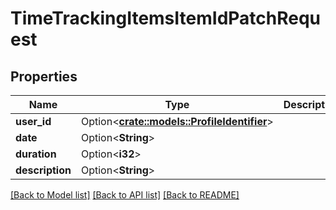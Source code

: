 # TimeTrackingItemsItemIdPatchRequest

## Properties

Name | Type | Description | Notes
------------ | ------------- | ------------- | -------------
**user_id** | Option<[**crate::models::ProfileIdentifier**](ProfileIdentifier.md)> |  | [optional]
**date** | Option<**String**> |  | [optional]
**duration** | Option<**i32**> |  | [optional]
**description** | Option<**String**> |  | [optional]

[[Back to Model list]](../README.md#documentation-for-models) [[Back to API list]](../README.md#documentation-for-api-endpoints) [[Back to README]](../README.md)


